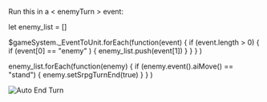 Run this in a < enemyTurn > event:


let enemy_list = []

$gameSystem._EventToUnit.forEach(function(event) { if (event.length > 0) { if (event[0] == "enemy" ) { enemy_list.push(event[1]) } } } )

enemy_list.forEach(function(enemy) { if (enemy.event().aiMove() == "stand") { enemy.setSrpgTurnEnd(true) } } )

![Auto End Turn](https://github.com/boomyville/RMMZ/blob/main/Boomy%20Auto%20Stand%20Turn%20End/instantEnemyTurnEnd.gif?raw=true)
